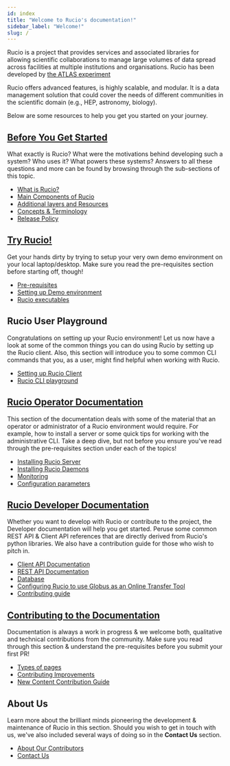 ```yaml
---
id: index
title: "Welcome to Rucio's documentation!"
sidebar_label: "Welcome!"
slug: /
---
```


Rucio is a project that provides services and associated libraries for allowing
scientific collaborations to manage large volumes of data spread across
facilities at multiple institutions and organisations. Rucio has been developed
by [the ATLAS experiment](https://atlas.cern/)

Rucio offers advanced features, is highly scalable, and modular. It is a data
management solution that could cover the needs of different communities in the
scientific domain (e.g., HEP, astronomy, biology).

Below are some resources to help you get you started on your journey.

## [Before You Get Started](Before-you-get-started)

What exactly is Rucio? What were the motivations behind developing such a
system? Who uses it? What powers these systems? Answers to all these questions
and more can be found by browsing through the sub-sections of this topic.

- [What is Rucio?](What-is-rucio.md)
- [Main Components of Rucio](Main-components-of-rucio.md)
- [Additional layers and Resources](Additional-layers-&-Resources.md)
- [Concepts & Terminology](concepts.md)
- [Release Policy](releasepolicy.md)

## [Try Rucio!](Try-rucio.md)

Get your hands dirty by trying to setup your very own demo environment on your
local laptop/desktop. Make sure you read the pre-requisites section before
starting off, though!

- [Pre-requisites](setting-up-demo)
- [Setting up Demo environment](setting-up-demo)
- [Rucio executables](bin.md)

## Rucio User Playground

Congratulations on setting up your Rucio environment! Let us now have a look at
some of the common things you can do using Rucio by setting up the Rucio
client. Also, this section will introduce you to some common CLI commands that
you, as a user, might find helpful when working with Rucio.

- [Setting up Rucio Client](setting-up-rucio-client)
- [Rucio CLI playground](using-rucio-client)

## [Rucio Operator Documentation](operator)

This section of the documentation deals with some of the material that an
operator or administrator of a Rucio environment would require. For example, how
to install a server or some quick tips for working with the administrative
CLI. Take a deep dive, but not before you ensure you've read through the
pre-requisites section under each of the topics!

- [Installing Rucio Server](installing-rucio-server)
- [Installing Rucio Daemons](installing-rucio-daemons)
- [Monitoring](monitoring.md)
- [Configuration parameters](configuration-parameters)

## [Rucio Developer Documentation](developer)

Whether you want to develop with Rucio or contribute to the project, the
Developer documentation will help you get started. Peruse some common REST API &
Client API references that are directly derived from Rucio's python
libraries. We also have a contribution guide for those who wish to pitch in.

- [Client API Documentation](rucio_client_api)
- [REST API Documentation](rucio_rest_api)
- [Database](database)
- [Configuring Rucio to use Globus as an Online Transfer
  Tool](configure-rucio-globus)
- [Contributing guide](contributing)

## [Contributing to the Documentation](Contributing)

Documentation is always a work in progress & we welcome both, qualitative and
technical contributions from the community. Make sure you read through this
section & understand the pre-requisites before you submit your first PR!

- [Types of pages](page-types)
- [Contributing Improvements](contributing-improvements)
- [New Content Contribution Guide](new-content-contribution-guide)

## About Us

Learn more about the brilliant minds pioneering the development & maintenance of
Rucio in this section. Should you wish to get in touch with us, we've also
included several ways of doing so in the **Contact Us** section.

- [About Our Contributors](about-our-contributors)
- [Contact Us](how-to-reach-us)
